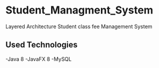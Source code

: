 # Student_Managment_System
Layered Architecture Student class fee Management System  

## Used Technologies
-Java 8
-JavaFX 8
-MySQL
